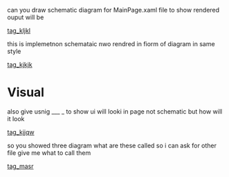 can you draw schematic diagram for MainPage.xaml file to show rendered ouput will be

[tag_kljkl](tag_kljkl.md) 

this is implemetnon schemataic nwo rendred in fiorm of diagram in same style

[tag_kjkjk](tag_kjkjk.md)

# Visual

also give usnig ___ _ to show ui will looki in page not schematic but how will it look

[tag_kjjqw](tag_kjjqw.md)

so you showed three diagram what are these called so i can ask for other file give me what to call them

[tag_masr](tag_masr.md)
